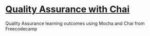 # [Quality Assurance with Chai](https://www.freecodecamp.org/learn/quality-assurance/quality-assurance-and-testing-with-chai/)

Quality Assurance learning outcomes using Mocha and Chai from Freecodecamp
